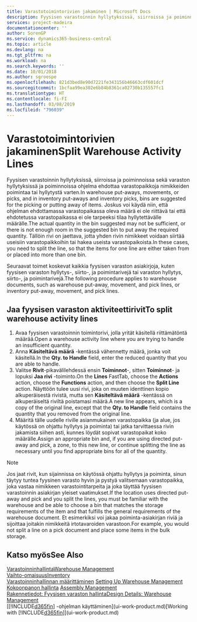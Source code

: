```yaml
---
title: Varastotoimintorivien jakaminen | Microsoft Docs
description: Fyysisen varastoinnin hyllytyksissä, siirroissa ja poiminnoissa sekä varaston hyllytyksissä ja poiminnoissa ohjelma ehdottaa varastopaikkoja nimikkeiden poimintaa tai hyllytystä varten. Joskus voi käydä niin, että ohjelman ehdottamassa varastopaikassa oleva määrä ei ole riittävä tai että ehdotetussa varastopaikassa ei ole tarpeeksi tilaa hyllytettävälle määrälle. Tällöin rivi on jaettava, jotta yhden rivin nimikkeet voidaan siirtää useisiin varastopaikkoihin tai hakea useista varastopaikoista.
services: project-madeira
documentationcenter: ''
author: SorenGP
ms.service: dynamics365-business-central
ms.topic: article
ms.devlang: na
ms.tgt_pltfrm: na
ms.workload: na
ms.search.keywords: ''
ms.date: 10/01/2018
ms.author: sgroespe
ms.openlocfilehash: 821d3bed8e90d7221fe343156b46663cdf601dcf
ms.sourcegitcommit: 1bcfaa99ea302e6b84b8361ca02730b135557fc1
ms.translationtype: HT
ms.contentlocale: fi-FI
ms.lasthandoff: 03/08/2019
ms.locfileid: "796039"
---
```

# <a name="split-warehouse-activity-lines"></a><span data-ttu-id="1a21a-105">Varastotoimintorivien jakaminen</span><span class="sxs-lookup"><span data-stu-id="1a21a-105">Split Warehouse Activity Lines</span></span>
<span data-ttu-id="1a21a-106">Fyysisen varastoinnin hyllytyksissä, siirroissa ja poiminnoissa sekä varaston hyllytyksissä ja poiminnoissa ohjelma ehdottaa varastopaikkoja nimikkeiden poimintaa tai hyllytystä varten.</span><span class="sxs-lookup"><span data-stu-id="1a21a-106">In warehouse put-aways, movements, or picks, and in inventory put-aways and inventory picks, bins are suggested for the picking or putting away of items.</span></span> <span data-ttu-id="1a21a-107">Joskus voi käydä niin, että ohjelman ehdottamassa varastopaikassa oleva määrä ei ole riittävä tai että ehdotetussa varastopaikassa ei ole tarpeeksi tilaa hyllytettävälle määrälle.</span><span class="sxs-lookup"><span data-stu-id="1a21a-107">The actual quantity in the bin suggested may not be sufficient, or there is not enough room in the suggested bin to put away the required quantity.</span></span> <span data-ttu-id="1a21a-108">Tällöin rivi on jaettava, jotta yhden rivin nimikkeet voidaan siirtää useisiin varastopaikkoihin tai hakea useista varastopaikoista.</span><span class="sxs-lookup"><span data-stu-id="1a21a-108">In these cases, you need to split the line, so that the items for one line are either taken from or placed into more than one bin.</span></span>  

<span data-ttu-id="1a21a-109">Seuraavat toimet koskevat kaikkia fyysisen varaston asiakirjoja, kuten fyysisen varaston hyllytys-, siirto-, ja poimintarivejä tai varaston hyllytys, siirto-, ja poimintarivejä.</span><span class="sxs-lookup"><span data-stu-id="1a21a-109">The following procedure applies to warehouse documents, such as warehouse put-away, movement, and pick lines, or inventory put-away, movement, and pick lines.</span></span>  

## <a name="to-split-warehouse-activity-lines"></a><span data-ttu-id="1a21a-110">Jaa fyysisen varaston aktiviteettirivit</span><span class="sxs-lookup"><span data-stu-id="1a21a-110">To split warehouse activity lines</span></span>  
1.  <span data-ttu-id="1a21a-111">Avaa fyysisen varastoinnin toimintorivi, jolla yrität käsitellä riittämätöntä määrää.</span><span class="sxs-lookup"><span data-stu-id="1a21a-111">Open a warehouse activity line where you are trying to handle an insufficient quantity.</span></span>  
2.  <span data-ttu-id="1a21a-112">Anna **Käsiteltävä määrä** -kentässä vähennetty määrä, jonka voit käsitellä.</span><span class="sxs-lookup"><span data-stu-id="1a21a-112">In the **Qty. to Handle** field, enter the reduced quantity that you are able to handle.</span></span>  
3.  <span data-ttu-id="1a21a-113">Valitse **Rivit**-pikavälilehdessä ensin **Toiminnot**-, sitten **Toiminnot**- ja lopuksi **Jaa rivi** -toiminto.</span><span class="sxs-lookup"><span data-stu-id="1a21a-113">On the **Lines** FastTab, choose the **Actions** action, choose the **Functions** action, and then choose the **Split Line** action.</span></span> <span data-ttu-id="1a21a-114">Näyttöön tulee uusi rivi, joka on muuten identtinen kopio alkuperäisestä rivistä, mutta sen **Käsiteltävä määrä** -kentässä on alkuperäiseltä riviltä poistamasi määrä.</span><span class="sxs-lookup"><span data-stu-id="1a21a-114">A new line appears, which is a copy of the original line, except that the **Qty. to Handle** field contains the quantity that you removed from the original line.</span></span>  
4.  <span data-ttu-id="1a21a-115">Määritä tälle uudelle riville asianmukainen varastopaikka (ja alue, jos käytössä on ohjattu hyllytys ja poiminta) tai jatka tarvittaessa rivin jakamista siihen asti, kunnes löydät sopivat varastopaikat koko määrälle.</span><span class="sxs-lookup"><span data-stu-id="1a21a-115">Assign an appropriate bin and, if you are using directed put-away and pick, a zone, to this new line, or continue splitting the line as necessary until you find appropriate bins for all of the quantity.</span></span>  

> [!NOTE]  
>  <span data-ttu-id="1a21a-116">Jos jaat rivit, kun sijainnissa on käytössä ohjattu hyllytys ja poiminta, sinun täytyy tuntea fyysinen varasto hyvin ja pystyä valitsemaan varastopaikka, joka vastaa nimikkeen varastointitarpeita ja joka täyttää fyysisen varastoinnin asiakirjan yleiset vaatimukset.</span><span class="sxs-lookup"><span data-stu-id="1a21a-116">If the location uses directed put-away and pick and you split the lines, you must be familiar with the warehouse and be able to choose a bin that matches the storage requirements of the item and that fulfills the general requirements of the warehouse document.</span></span> <span data-ttu-id="1a21a-117">Et esimerkiksi voi jakaa poiminta-asiakirjan riviä ja sijoittaa joitakin nimikkeitä irtotavaroiden varastoon.</span><span class="sxs-lookup"><span data-stu-id="1a21a-117">For example, you would not split a line on a pick document and place some items in the bulk storage.</span></span>  

## <a name="see-also"></a><span data-ttu-id="1a21a-118">Katso myös</span><span class="sxs-lookup"><span data-stu-id="1a21a-118">See Also</span></span>  
[<span data-ttu-id="1a21a-119">Varastoinninhallinta</span><span class="sxs-lookup"><span data-stu-id="1a21a-119">Warehouse Management</span></span>](warehouse-manage-warehouse.md)  
[<span data-ttu-id="1a21a-120">Vaihto-omaisuus</span><span class="sxs-lookup"><span data-stu-id="1a21a-120">Inventory</span></span>](inventory-manage-inventory.md)  
<span data-ttu-id="1a21a-121">[Varastoinninhallinnan määrittäminen](warehouse-setup-warehouse.md)   </span><span class="sxs-lookup"><span data-stu-id="1a21a-121">[Setting Up Warehouse Management](warehouse-setup-warehouse.md)   </span></span>  
<span data-ttu-id="1a21a-122">[Kokoonpanon hallinta](assembly-assemble-items.md)  </span><span class="sxs-lookup"><span data-stu-id="1a21a-122">[Assembly Management](assembly-assemble-items.md)  </span></span>  
[<span data-ttu-id="1a21a-123">Rakennetiedot: Fyysisen varaston hallinta</span><span class="sxs-lookup"><span data-stu-id="1a21a-123">Design Details: Warehouse Management</span></span>](design-details-warehouse-management.md)  
<span data-ttu-id="1a21a-124">[[!INCLUDE[d365fin](includes/d365fin_md.md)] -ohjelman käyttäminen](ui-work-product.md)</span><span class="sxs-lookup"><span data-stu-id="1a21a-124">[Working with [!INCLUDE[d365fin](includes/d365fin_md.md)]](ui-work-product.md)</span></span>
